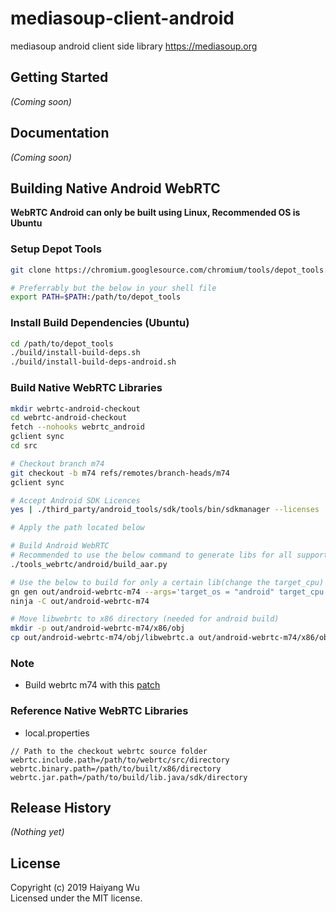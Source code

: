 # mediasoup-client-android

mediasoup android client side library https://mediasoup.org

## Getting Started
_(Coming soon)_

## Documentation
_(Coming soon)_

## Building Native Android WebRTC
**WebRTC Android can only be built using Linux, Recommended OS is Ubuntu**

### Setup Depot Tools

```bash
git clone https://chromium.googlesource.com/chromium/tools/depot_tools.git

# Preferrably but the below in your shell file
export PATH=$PATH:/path/to/depot_tools
```

### Install Build Dependencies (Ubuntu)

```bash
cd /path/to/depot_tools
./build/install-build-deps.sh
./build/install-build-deps-android.sh
```

### Build Native WebRTC Libraries

```bash
mkdir webrtc-android-checkout
cd webrtc-android-checkout
fetch --nohooks webrtc_android
gclient sync
cd src

# Checkout branch m74
git checkout -b m74 refs/remotes/branch-heads/m74
gclient sync

# Accept Android SDK Licences
yes | ./third_party/android_tools/sdk/tools/bin/sdkmanager --licenses

# Apply the path located below

# Build Android WebRTC
# Recommended to use the below command to generate libs for all supported arch:
./tools_webrtc/android/build_aar.py

# Use the below to build for only a certain lib(change the target_cpu)
gn gen out/android-webrtc-m74 --args='target_os = "android" target_cpu = "x86" is_debug = false rtc_include_tests = false rtc_use_h264 = true proprietary_codecs = true ffmpeg_branding = "Chrome" use_openh264 = true is_component_build = false is_clang = true rtc_enable_protobuf = false use_rtti = true use_custom_libcxx = false'
ninja -C out/android-webrtc-m74

# Move libwebrtc to x86 directory (needed for android build)
mkdir -p out/android-webrtc-m74/x86/obj
cp out/android-webrtc-m74/obj/libwebrtc.a out/android-webrtc-m74/x86/obj/
```

### Note
* Build webrtc m74 with this [patch](https://gist.github.com/Piasy/4effa9057eb0faff8231d34e589478c3)

### Reference Native WebRTC Libraries
* local.properties

```
// Path to the checkout webrtc source folder
webrtc.include.path=/path/to/webrtc/src/directory
webrtc.binary.path=/path/to/built/x86/directory
webrtc.jar.path=/path/to/build/lib.java/sdk/directory
```

## Release History
_(Nothing yet)_

## License
Copyright (c) 2019 Haiyang Wu  
Licensed under the MIT license.
